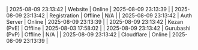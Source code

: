 | 2025-08-09 23:13:42 | Website | Online | 2025-08-09 23:13:39 |
| 2025-08-09 23:13:42 | Registration | Offline | N/A |
| 2025-08-09 23:13:42 | Auth Server | Online | 2025-08-09 23:13:39 |
| 2025-08-09 23:13:42 | Kezan (PvE) | Offline | 2025-08-03 17:58:02 |
| 2025-08-09 23:13:42 | Gurubashi (PvP) | Offline | N/A |
| 2025-08-09 23:13:42 | Cloudflare | Online | 2025-08-09 23:13:39 |
